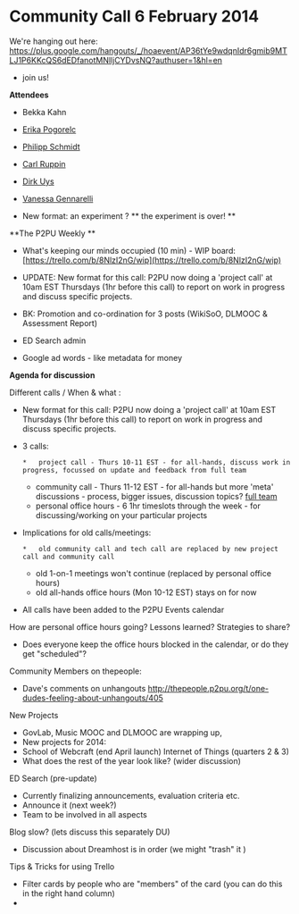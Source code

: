 # Community Call 6 February 2014

We're hanging out here: [](https://plus.google.com/hangouts/_/hoaevent/AP36tYe9wdqnIdr6gmib9MTLJ1P6KKcQS6dEDfanotMNlljCYDvsNQ?authuser=1&hl=en)https://plus.google.com/hangouts/_/hoaevent/AP36tYe9wdqnIdr6gmib9MTLJ1P6KKcQS6dEDfanotMNlljCYDvsNQ?authuser=1&hl=en

 - join us! 

**Attendees**

*   Bekka Kahn
*   [Erika Pogorelc](/ep/profile/oTNkHa0lFrI) 
*   [Philipp Schmidt](/ep/profile/Dc7zU8svumi)
*   [Carl Ruppin](/ep/profile/mNzH4UoHZhs)
*   [Dirk Uys](/ep/profile/ppBMkttdzda)
*   [Vanessa Gennarelli](/ep/profile/ufOl3tEe6YY)

*   New format: an experiment ? ** the experiment is over! **

**The P2PU Weekly **

*   What's keeping our minds occupied (10 min) - WIP board: [](https://trello.com/b/8NlzI2nG/wip)[https://trello.com/b/8NlzI2nG/wip](https://trello.com/b/8NlzI2nG/wip)
*   UPDATE: New format for this call: P2PU now doing a 'project call' at 10am EST Thursdays (1hr before this call) to report on work in progress and discuss specific projects.

*   BK: Promotion and co-ordination for 3 posts (WikiSoO, DLMOOC & Assessment Report)
*   ED Search admin
*   Google ad words - like metadata for money

**Agenda for discussion**

Different calls / When & what :

*   New format for this call: P2PU now doing a 'project call' at 10am EST Thursdays (1hr before this call) to report on work in progress and discuss specific projects.
*   3 calls:

        *   project call - Thurs 10-11 EST - for all-hands, discuss work in progress, focussed on update and feedback from full team
    *   community call - Thurs 11-12 EST - for all-hands but more 'meta' discussions - process, bigger issues, discussion topics? <u>full team</u>
    *   personal office hours - 6 1hr timeslots through the week - for discussing/working on your particular projects 

*   Implications for old calls/meetings:

        *   old community call and tech call are replaced by new project call and community call
    *   old 1-on-1 meetings won't continue (replaced by personal office hours)
    *   old all-hands office hours (Mon 10-12 EST) stays on for now

*   All calls have been added to the P2PU Events calendar

How are personal office hours going? Lessons learned? Strategies to share? 

*   Does everyone keep the office hours blocked in the calendar, or do they get "scheduled"?

Community Members on thepeople:

*   Dave's comments on unhangouts [](http://thepeople.p2pu.org/t/one-dudes-feeling-about-unhangouts/405)http://thepeople.p2pu.org/t/one-dudes-feeling-about-unhangouts/405

New Projects

*   GovLab, Music MOOC and DLMOOC are wrapping up, 
*   New projects for 2014: 
*   School of Webcraft (end April launch) Internet of Things (quarters 2 & 3)
*   What does the rest of the year look like? (wider discussion)

ED Search (pre-update)

*   Currently finalizing announcements, evaluation criteria etc.
*   Announce it (next week?)
*   Team to be involved in all aspects

Blog slow? (lets discuss this separately DU)

*   Discussion about Dreamhost is in order (we might "trash" it )

Tips & Tricks for using Trello

*   Filter cards by people who are "members" of the card (you can do this in the right hand column)
*